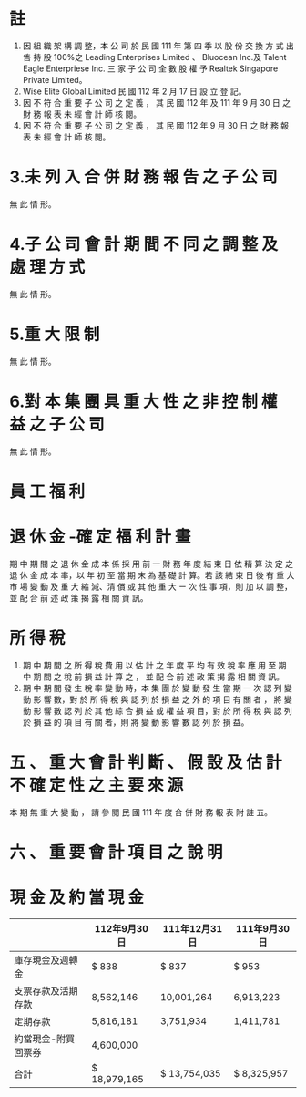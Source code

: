 # 註

1. 因 組 織 架 構 調 整，本 公 司 於 民 國 111 年 第 四 季 以 股 份 交 換 方 式 出 售 持 股 100%之 Leading Enterprises Limited 、 Bluocean Inc.及 Talent Eagle Enterpriese Inc. 三 家 子 公 司 全 數 股 權 予 Realtek Singapore Private Limited。
2. Wise Elite Global Limited 民 國 112 年 2 月 17 日 設 立 登 記。
3. 因 不 符 合 重 要 子 公 司 之 定 義 ， 其 民 國 112 年 及 111 年 9 月 30 日 之 財 務 報 表 未 經 會 計 師 核 閱。
4. 因 不 符 合 重 要 子 公 司 之 定 義 ， 其 民 國 112 年 9 月 30 日 之 財 務 報 表 未 經 會 計 師 核 閱。

# 3.未 列 入 合 併 財 務 報 告 之 子 公 司

無 此 情 形。

# 4.子 公 司 會 計 期 間 不 同 之 調 整 及 處 理 方 式

無 此 情 形。

# 5.重 大 限 制

無 此 情 形。

# 6.對 本 集 團 具 重 大 性 之 非 控 制 權 益 之 子 公 司

無 此 情 形。

# 員 工 福 利

# 退 休 金 -確 定 福 利 計 畫

期 中 期 間 之 退 休 金 成 本 係 採 用 前 一 財 務 年 度 結 束 日 依 精 算 決 定 之 退 休 金 成 本 率，以 年 初 至 當 期 末 為 基 礎 計 算。若 該 結 束 日 後 有 重 大 市 場 變 動 及 重 大 縮 減、清 償 或 其 他 重 大 ㄧ 次 性 事 項，則 加 以 調 整，並 配 合 前 述 政 策 揭 露 相 關 資 訊。

# 所 得 稅

1. 期 中 期 間 之 所 得 稅 費 用 以 估 計 之 年 度 平 均 有 效 稅 率 應 用 至 期 中 期 間 之 稅 前 損 益 計 算 之 ， 並 配 合 前 述 政 策 揭 露 相 關 資 訊。
2. 期 中 期 間 發 生 稅 率 變 動 時，本 集 團 於 變 動 發 生 當 期 一 次 認 列 變 動 影 響 數，對 於 所 得 稅 與 認 列 於 損 益 之 外 的 項 目 有 關 者 ， 將 變 動 影 響 數 認 列 於 其 他 綜 合 損 益 或 權 益 項 目，對 於 所 得 稅 與 認 列 於 損 益 的 項 目 有 關 者，則 將 變 動 影 響 數 認 列 於 損 益。

# 五 、 重 大 會 計 判 斷 、 假 設 及 估 計 不 確 定 性 之 主 要 來 源

本 期 無 重 大 變 動 ， 請 參 閱 民 國 111 年 度 合 併 財 務 報 表 附 註 五。

# 六 、 重 要 會 計 項 目 之 說 明

# 現 金 及 約 當 現 金

| |112年9月30日|111年12月31日|111年9月30日|
|---|---|---|---|
|庫存現金及週轉金|$ 838|$ 837|$ 953|
|支票存款及活期存款|8,562,146|10,001,264|6,913,223|
|定期存款|5,816,181|3,751,934|1,411,781|
|約當現金-附買回票券|4,600,000| | |
|合計|$ 18,979,165|$ 13,754,035|$ 8,325,957|